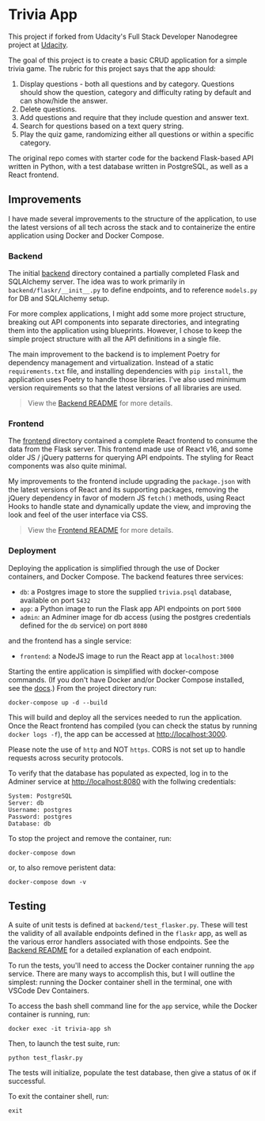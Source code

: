 # Trivia App

This project if forked from Udacity's Full Stack Developer Nanodegree project at [Udacity](https://github.com/udacity/cd0037-API-Development-and-Documentation-project).

The goal of this project is to create a basic CRUD application for a simple trivia game. The rubric for this project says that the app should:

1. Display questions - both all questions and by category. Questions should show the question, category and difficulty rating by default and can show/hide the answer.
2. Delete questions.
3. Add questions and require that they include question and answer text.
4. Search for questions based on a text query string.
5. Play the quiz game, randomizing either all questions or within a specific category.

The original repo comes with starter code for the backend Flask-based API written in Python, with a test database written in PostgreSQL, as well as a React frontend.

## Improvements

I have made several improvements to the structure of the application, to use the latest versions of all tech across the stack and to containerize the entire application using Docker and Docker Compose.

### Backend

The initial [backend](./backend/README.md) directory contained a partially completed Flask and SQLAlchemy server. The idea was to work primarily in `backend/flaskr/__init__.py` to define endpoints, and to reference `models.py` for DB and SQLAlchemy setup.

For more complex applications, I might add some more project structure, breaking out API components into separate directories, and integrating them into the application using blueprints.  However, I chose to keep the simple project structure with all the API definitions in a single file.

The main improvement to the backend is to implement Poetry for dependency management and virtualization.  Instead of a static `requirements.txt` file, and installing dependencies with `pip install`, the application uses Poetry to handle those libraries.  I've also used minimum version requirements so that the latest versions of all libraries are used.

> View the [Backend README](./backend/README.md) for more details.

### Frontend

The [frontend](./frontend/README.md) directory contained a complete React frontend to consume the data from the Flask server. This frontend made use of React v16, and some older JS / jQuery patterns for querying API endpoints. The styling for React components was also quite minimal.

My improvements to the frontend include upgrading the `package.json` with the latest versions of React and its supporting packages, removing the jQuery dependency in favor of modern JS `fetch()` methods, using React Hooks to handle state and dynamically update the view, and improving the look and feel of the user interface via CSS.

> View the [Frontend README](./frontend/README.md) for more details.

### Deployment

Deploying the application is simplified through the use of Docker containers, and Docker Compose. The backend features three services:

- `db`: a Postgres image to store the supplied `trivia.psql` database, available on port `5432`
- `app`: a Python image to run the Flask app API endpoints on port `5000`
- `admin`: an Adminer image for db access (using the postgres credentials defined for the `db` service) on port `8080`

and the frontend has a single service:

- `frontend`: a NodeJS image to run the React app at `localhost:3000`

Starting the entire application is simplified with docker-compose commands. (If you don't have Docker and/or Docker Compose installed, see the [docs](https://docs.docker.com/engine/install/).)  From the project directory run:

```
docker-compose up -d --build
```

This will build and deploy all the services needed to run the application. Once the React frontend has compiled (you can check the status by running `docker logs -f`), the app can be accessed at [http://localhost:3000](http://localhost:3000).

Please note the use of `http` and NOT `https`.  CORS is not set up to handle requests across security protocols.

To verify that the database has populated as expected, log in to the Adminer service at [http://localhost:8080](http://localhost:8080) with the follwing credentials:

```
System: PostgreSQL
Server: db
Username: postgres
Password: postgres
Database: db
```

To stop the project and remove the container, run:

```
docker-compose down
```

or, to also remove peristent data:

```
docker-compose down -v
```

## Testing

A suite of unit tests is defined at `backend/test_flasker.py`.  These will test the validity of all available endpoints defined in the `flaskr` app, as well as the various error handlers associated with those endpoints.  See the [Backend README](./backend/README.md) for a detailed explanation of each endpoint.

To run the tests, you'll need to access the Docker container running the `app` service.  There are many ways to accomplish this, but I will outline the simplest: running the Docker container shell in the terminal, one with VSCode Dev Containers.

To access the bash shell command line for the `app` service, while the Docker container is running, run:

```
docker exec -it trivia-app sh
```

Then, to launch the test suite, run:

```
python test_flaskr.py
```

The tests will initialize, populate the test database, then give a status of `OK` if successful.

To exit the container shell, run:

```
exit
```
